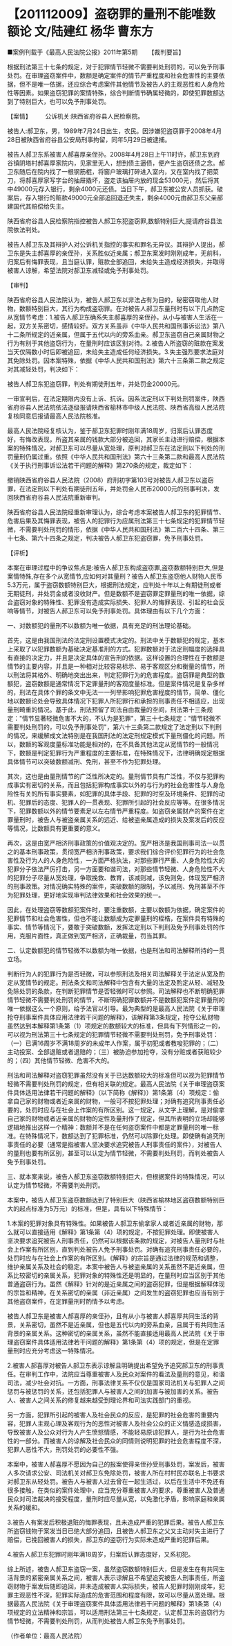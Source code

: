 # 【201112009】盗窃罪的量刑不能唯数额论 文/陆建红 杨华 曹东方

■案例刊载于《最高人民法院公报》2011年第5期 　　【裁判要旨】

根据刑法第三十七条的规定，对于犯罪情节轻微不需要判处刑罚的，可以免予刑事处罚。在审理盗窃案件中，数额是确定案件的情节严重程度和社会危害性的主要依据，但不是唯一依据，还应综合考虑案件其他情节及被告人的主观恶性和人身危险性等因素。如果盗窃犯罪的案情特殊，综合判断情节确属轻微的，即使犯罪数额达到了特别巨大，也可以免予刑事处罚。

【案情】 　　公诉机关:陕西省府谷县人民检察院。

被告人:郝卫东，男，1989年7月24日出生，农民。因涉嫌犯盗窃罪于2008年4月28日被陕西省府谷县公安局刑事拘留，同年5月29日被逮捕。

被告人郝卫东系被害人郝喜厚亲侄孙。2008年4月28日上午11时许，郝卫东到府谷镇阴塔村郝喜厚家院内，见家里无人，想到债主逼债，便产生盗窃还债之念。郝卫东随后在院内找了一根钢筋棍，将窗户玻璃打碎进入室内，又在室内找了把菜刀，将郝喜厚家写字台的抽屉撬坏，盗走该抽屉内放的现金53000元，然后将其中49000元存入银行，剩余4000元还债。当日下午，郝卫东被公安人员抓获。破案后，存入银行的赃款49000元全部追回退还失主，剩余4000元由郝卫东父亲郝建国代其赔偿给失主。

陕西省府谷县人民检察院指控被告人郝卫东犯盗窃罪,数额特别巨大,提请府谷县法院依法判处。

被告人郝卫东及其辩护人对公诉机关指控的事实和罪名无异议。其辩护人提出，郝卫东是失主郝喜厚的亲侄孙，关系胜似近亲属；郝卫东案发时刚刚成年，无前科，归案后有悔罪表现，且当庭认罪，赃款全部追回，未给失主造成经济损失，并取得被害人谅解，希望法院对郝卫东减轻或免予刑事处罚。

【审判】

陕西省府谷县人民法院认为，被告人郝卫东以非法占有为目的，秘密窃取他人财物，数额特别巨大，其行为构成盗窃罪。在对被告人郝卫东量刑时有以下几点酌定从宽情节考虑：1.被告人郝卫东确系失主郝喜厚的亲侄孙，从小与被害人生活在一起，双方关系密切，感情较好。双方关系虽非《中华人民共和国刑事诉讼法》第八十二条所规定的近亲属，但属于五代以内的旁系血亲。郝卫东盗窃自己亲属财物之行为有别于其他盗窃行为，在量刑时应该区别对待。2.被告人所盗窃的赃款在案发当天仅隔数小时后即被追回，未给失主造成任何经济损失。3.失主强烈要求法庭对其免除处罚。因本案特殊，依据《中华人民共和国刑法》第六十三条第二款之规定对其减轻处罚，判决如下：

被告人郝卫东犯盗窃罪，判处有期徒刑五年，并处罚金20000元。

一审宣判后，在法定期限内没有上诉、抗诉。因系法定刑以下判处刑罚案件，陕西省府谷县人民法院依法逐级报请陕西省榆林市中级人民法院、陕西省高级人民法院复核同意后报请最高人民法院核准。

最高人民法院经复核认为，鉴于郝卫东犯罪时刚年满18周岁，归案后认罪态度好，有悔改表现，所盗其亲属的钱款大部分被追回，其家长主动进行赔偿，根据本案的特殊情况，对郝卫东可以尽量从宽处理，原判对郝卫东在法定刑以下判处的刑罚量刑仍属过重。依照《中华人民共和国刑法》第六十三条第二款和最高人民法院《关于执行刑事诉讼法若干问题的解释》第270条的规定，裁定如下：

撤销陕西省府谷县人民法院（2008）府刑初字第103号对被告人郝卫东以盗窃罪，在法定刑以下判处有期徒刑五年，并处罚金人民币20000元的刑事判决，发回陕西省府谷县人民法院重新审判。

陕西省府谷县人民法院经重新审理认为，综合考虑本案被告人郝卫东的犯罪情节、危害后果及其悔罪表现，被告人的犯罪行为应属刑法第三十七条规定的犯罪情节轻微，不需要判处刑罚的情形，依据《中华人民共和国刑法》第二百六十四条、第三十七条、第六十四条之规定，判决被告人郝卫东犯盗窃罪，免予刑事处罚。

【评析】

本案在审理过程中的争议焦点是:被告人郝卫东构成盗窃罪,盗窃数额特别巨大,但是案情特殊,存在多个从宽情节,应如何对其量刑？被告人郝卫东盗窃他人财物人民币5.3万元，属于盗窃数额特别巨大，根据刑法规定，应判处十年以上有期徒刑或者无期徒刑，并处罚金或者没收财产。但是数额不是盗窃罪定罪量刑的唯一依据，综合盗窃对象的特殊性、犯罪没有造成实际损失、犯罪人的悔罪表现、引起的社会反响等情节，对被告人郝卫东可以免予刑事处罚。具体理由有以下几个方面：

一、对数额犯的量刑不以数额为唯一依据，具有充足的刑法理论基础。

首先，这是由我国刑法的法定刑设置模式决定的。刑法中关于数额犯的规定，基本上采取了以犯罪数额为基础决定基准刑的方式。犯罪数额对于法定刑幅度的选择具有直接的决定力，并且是决定具体的宣告刑的依据。这样设置的合理性在于数额是情节的主要内容，并且是一种相对比较容易标示、易于客观区分和衡量的情节，所以刑法将其格外、明确地突出出来，判定犯罪行为的危害程度。盗窃罪是典型的数额犯，盗窃数额是通常情况下定罪量刑的客观度量标准。但是案件情况是复杂多样的，刑法在具体个罪的条文中无法一一列举影响犯罪危害程度的情节，简单、僵化地以数额论处会导致具体情况下犯罪人所犯罪行和承担的刑事责任不相适应，出现量刑畸重的情况。基于此，刑法预留了司法自由裁量的空间，刑法第十三条规定："情节显著轻微危害不大的，不认为是犯罪"，第三十七条规定："情节轻微不需要判处刑罚的，可以免予刑事处罚"，第六十三条第二款规定了法定刑以下判刑的情况，来缓解成文法特别是在我国刑法的法定刑规定模式下量刑僵化的问题。所以，数额的客观度量标准功能是相对的，在不具备其他法定从宽情节的一般情况下，数额是判定犯罪行为严重程度的主要标准，在特殊情况下，法律明确规定根据具体情节可以突破数额减刑、免刑，甚至不作为犯罪处理。

其次，这也是由量刑情节的广泛性所决定的。量刑情节具有广泛性，不仅与犯罪构成事实有密切的关系，而且包括犯罪构成事实以外的与行为的社会危害性与人身危险性有关的所有事实要素，如犯罪的具体手段、犯罪的时空及环境条件、犯罪的动机、犯罪后的态度、犯罪人的一贯表现、犯罪所引起的社会反应等等。在很多情况下，犯罪数额以外的情节要素足以左右情节严重程度。如盗窃亲属财产的案件在定罪量刑时，被告人与被盗亲属关系的远近、给被盗亲属造成的损失及案发后的反应等情况，比数额具有更重要的意义。

再次，这是由宽严相济刑事政策的价值观决定的。宽严相济是我国刑事司法一以贯之的基本刑事政策，贯彻宽严相济刑事政策，要求我们综合评价犯罪行为的社会危害性及行为人的人身危险性，一方面严格执法，对那些罪行严重、人身危险性大的犯罪分子依法严厉打击，另一方面要和谐司法，对那些情节轻微、人身危险性不大的犯罪分子尽量从宽处理，争取挽救、教育，该减则减，该免则免，体现宽严相济的刑事政策。对情况确实特殊的案件，突破数额的限制，予以减刑、免刑甚至不作为犯罪处理，更好地实现审判法律效果和社会效果的统一。

因此，在处理盗窃等数额犯案件时，要注重数额，主要以数额为依据，确定案件的犯罪情节和社会危害性，但也不能让数额成为定罪量刑的桎梏，在案件具有特殊的事实、情节等情况下，要敢于突破数额，发挥法定刑以下判刑及免予刑事处罚的作用，克服片面性，真正做到宽严相济，正确裁量，罚当其罪。

二、认定数额犯的情节轻微不以数额为唯一依据，也是刑法和司法解释所持的一贯立场。

判断行为人的犯罪行为是否轻微，可以参照刑法及相关司法解释关于法定从宽及酌定从宽情节的规定。刑法条文和司法解释中包含有大量的法定及酌定从轻、减轻及免除处罚的条款，在判断犯罪情节是否轻微时可以参照。司法解释也不断明确犯罪情节轻微不需要判处刑罚的情节，不断明确犯罪数额并不是数额犯案件定罪量刑的唯一依据这么一个原则，给予法官以引导。最为典型的是最高人民法院《关于审理抢夺刑事案件具体应用法律若干问题的解释》，该解释第3条规定，抢夺公私财物虽然达到本解释第1条第（1）项规定的数额较大的标准，但具有下列情形之一的，可以视为刑法第三十七条规定的犯罪情节轻微不需要判处刑罚，免予刑事处罚：（一）已满16周岁不满18周岁的未成年人作案，属于初犯或者教唆犯罪的；（二）主动投案、全部退赃或者退赔的；（三）被胁迫参加抢夺，没有分赃或者获赃较少的；（四）其他情节轻微、危害不大的。

刑法和司法解释对盗窃犯罪虽然没有关于已达数额较大的标准但可以视为犯罪情节轻微不需要判处刑罚的规定，但有相关联的规定。最高人民法院《关于审理盗窃案件具体适用法律若干问题的解释》（以下简称《解释》）第1条第（4）项规定：偷拿自己家的财物或者近亲属的财物，一般可不按犯罪处理；对确有追究刑事责任必要的，处罚时应与在社会上作案的有所区别。这一规定，从文字上理解，是对偷拿自己家的财物或者近亲属的财物的定性及量刑作了规定，但其所表明的立场却能够逻辑地推出这样一个精神：数额并不是在任何盗窃案件中都是定罪量刑的唯一标准。在特殊情况下，数额达到了犯罪标准，仍然可以除罪化处理。即使确有追究刑事责任的必要（通常是指被害人坚决要求追究被告人刑事责任的案件），对被告人的量刑也要有所区别，甚至可以认定为情节轻微，不需要判处刑罚，而判处被告人免予刑事处罚。

三、就本案来说，被告人郝卫东盗窃数额特别巨大，但根据案件的特殊情况，可以认定为情节轻微，不需要判处刑罚。

本案中，被告人郝卫东盗窃数额达到了特别巨大（陕西省榆林地区盗窃数额特别巨大的起点标准为5万元）的标准，但是，具有以下特殊情节：

1.本案的犯罪对象具有特殊性。如果被告人郝卫东偷拿家人或者近亲属的财物，那么就可以直接适用《解释》第1条第（4）项的规定，不按犯罪处理。即使被害人坚决要求追究被告人刑事责任，仍然可以根据该条款的规定，对被告人量刑时与社会上作案有所区别，直到判处被告人免予刑事处罚。对确有追究刑事责任必要的，处罚时应与在社会上作案的有所区别。《解释》的宗旨是通过法律的规范和调整，维护亲属关系及社会的稳定。本案中被告人与被盗亲属的关系虽然不是近亲属，但系比较密切的亲属关系，犯罪对象的特殊性还是明显的，在量刑时应当区别于其他普通盗窃行为。虽然《解释》针对的是近亲属之间的盗窃犯罪，但是根据解释体现的宗旨和精神，在关系密切的亲属（非近亲属）之间发生的盗窃犯罪也应当有别于其他盗窃案件，在定罪量刑时酌情予以考虑。

被告人郝卫东是被害人郝喜厚的亲侄孙，且有从小与被害人郝喜厚共同生活的背景，关系密切，虽然不是近亲属，但也是五代以内的旁系血亲，且属于有共同生活背景的亲属关系。这种密切的亲属关系，虽然不能直接适用最高人民法院《关于审理盗窃案件具体适用法律若干问题的解释》第1条第（4）项的规定，但是在定罪量刑时应充分考虑这一特殊情况。

2.被害人郝喜厚对被告人郝卫东表示谅解且明确提出希望免予追究郝卫东的刑事责任。在审判工作中，法院应当尊重被害人及民众对案件的看法及量刑的意见，和谐司法，减少社会对抗。一方面，刑事法律关系不仅仅是国家司法机关与犯罪人之间惩罚与被惩罚的关系，还包括犯罪人与被害人之间的加害与被加害的关系。被告人、被害人之间关系的修复越来越受到理论界和司法实践部门的重视。

另一方面，犯罪所引起的被害人及社会民众的反应，是犯罪的社会危害的重要内容，犯罪人主观心理及客观行为的恶性对被害人及社会公众的正义情感造成损害，导致被害人及公众对行为人产生愤怒情感，不能轻易原谅犯罪人，是行为社会危害性的一部分。而被害人的谅解及社会民众的同情则说明犯罪的社会危害程度不深，犯罪人恶性不大，刑罚处罚的必要性不强。

本案中，被害人郝喜厚不愿因为自己的报案使得亲侄孙受刑事处罚，案发后，被害人多次请求公安、司法机关对郝卫东免除处罚，被害人所在村村民亦联名上书要求对郝卫东从轻处罚。被告人与被害人过去曾在一起生活过，以后在生活中不免还有很多接触，在类似的案件处理中，应当充分尊重被害人的要求，尊重被害人及普通民众对司法裁决的接受程度，量刑时应尽量从宽，以免激化矛盾，影响家庭和亲属关系的缓和。

3.被告人有案发后积极退赃的悔罪表现，且未造成严重的犯罪后果。被告人郝卫东所盗窃钱物于案发当日已绝大部分追回，且被告人郝卫东之父又主动对失主进行了赔偿，已挽回被害人的损失，郝卫东的盗窃行为实际未造成严重的犯罪后果。

4.被告人郝卫东犯罪时刚年满18周岁，归案后认罪态度好，又系初犯。

综上所述，被告人郝卫东盗窃一案，虽然盗窃数额特别巨大，但是发生在有共同生活背景的紧密亲属关系之间，被害人表示谅解且不希望追究被告人刑事责任，所盗窃财物于案发后随即追回，并未造成被害人实际损失，被告人犯罪时刚刚成年，犯罪主观恶性不深，犯罪实际造成的危害范围和程度有限，故可以尽量从宽处理。根据最高人民法院《关于审理盗窃案件具体适用法律若干问题的解释》第1条第（4）项规定的立法精神和宗旨，可以适用刑法第三十七条规定，认定郝卫东的盗窃行为情节轻微，不需要判处刑罚，从而判处被告人郝卫东免予刑事处罚。

（作者单位：最高人民法院）
